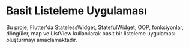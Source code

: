 # Basit Listeleme Uygulaması

Bu proje, Flutter'da StatelessWidget, StatefulWidget, OOP, fonksiyonlar, döngüler, map ve ListView kullanılarak basit bir listeleme uygulaması oluşturmayı amaçlamaktadır.

